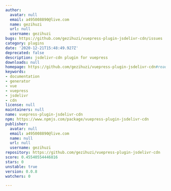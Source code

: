 ```yaml
---
author:
  avatar: null
  email: a495008890@live.com
  name: gezihuzi
  url: null
  username: gezihuzi
bugs: https://github.com/gezihuzi/vuepress-plugin-jsdelivr-cdn/issues
category: plugins
date: '2020-12-21T15:48:49.927Z'
deprecated: false
description: jsdelivr-cdn plugin for vuepress
downloads: null
homepage: https://github.com/gezihuzi/vuepress-plugin-jsdelivr-cdn#readme
keywords:
- documentation
- generator
- vue
- vuepress
- jsdelivr
- cdn
license: null
maintainers: null
name: vuepress-plugin-jsdelivr-cdn
npm: https://www.npmjs.com/package/vuepress-plugin-jsdelivr-cdn
publisher:
  avatar: null
  email: a495008890@live.com
  name: null
  url: null
  username: gezihuzi
repository: https://github.com/gezihuzi/vuepress-plugin-jsdelivr-cdn
score: 0.45540554446816
stars: 0
unstable: true
version: 0.0.8
watchers: 0

---
```



